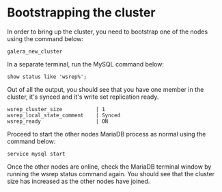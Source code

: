 # Bootstrapping the cluster

In order to bring up the cluster, you need to bootstrap one of the nodes using the command below:

```shell
galera_new_cluster
```

In a separate terminal, run the MySQL command below:

```shell
show status like 'wsrep%';
```

Out of all the output, you should see that you have one member in the cluster, it's synced and it's write set replication ready.

```shell
wsrep_cluster_size           | 1
wsrep_local_state_comment    | Synced
wsrep_ready                  | ON
```

Proceed to start the other nodes MariaDB process as normal using the command below:

```shell
service mysql start
```

Once the other nodes are online, check the MariaDB terminal window by running the wsrep status command again. You should see that the cluster size has increased as the other nodes have joined.
